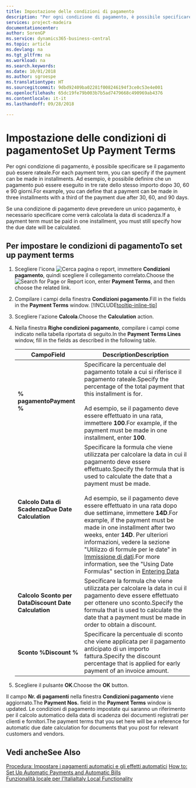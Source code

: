 ```yaml
---
title: Impostazione delle condizioni di pagamento
description: "Per ogni condizione di pagamento, è possibile specificare se il pagamento può essere rateale. Ad esempio, è possibile definire che un pagamento può essere eseguito in tre rate dello stesso importo dopo 30, 60 e 90 giorni."
services: project-madeira
documentationcenter: 
author: SorenGP
ms.service: dynamics365-business-central
ms.topic: article
ms.devlang: na
ms.tgt_pltfrm: na
ms.workload: na
ms.search.keywords: 
ms.date: 10/01/2018
ms.author: sgroespe
ms.translationtype: HT
ms.sourcegitcommit: 9dbd92409ba02281f008246194f3ce0c53e4e001
ms.openlocfilehash: 65dc19fe79b003b7b5ad7479668c490969ab4376
ms.contentlocale: it-it
ms.lasthandoff: 09/28/2018

---
```

# <a name="set-up-payment-terms"></a><span data-ttu-id="c40a2-104">Impostazione delle condizioni di pagamento</span><span class="sxs-lookup"><span data-stu-id="c40a2-104">Set Up Payment Terms</span></span>
<span data-ttu-id="c40a2-105">Per ogni condizione di pagamento, è possibile specificare se il pagamento può essere rateale.</span><span class="sxs-lookup"><span data-stu-id="c40a2-105">For each payment term, you can specify if the payment can be made in installments.</span></span> <span data-ttu-id="c40a2-106">Ad esempio, è possibile definire che un pagamento può essere eseguito in tre rate dello stesso importo dopo 30, 60 e 90 giorni.</span><span class="sxs-lookup"><span data-stu-id="c40a2-106">For example, you can define that a payment can be made in three installments with a third of the payment due after 30, 60, and 90 days.</span></span>  

<span data-ttu-id="c40a2-107">Se una condizione di pagamento deve prevedere un unico pagamento, è necessario specificare come verrà calcolata la data di scadenza.</span><span class="sxs-lookup"><span data-stu-id="c40a2-107">If a payment term must be paid in one installment, you must still specify how the due date will be calculated.</span></span>  

## <a name="to-set-up-payment-terms"></a><span data-ttu-id="c40a2-108">Per impostare le condizioni di pagamento</span><span class="sxs-lookup"><span data-stu-id="c40a2-108">To set up payment terms</span></span>  
1.  <span data-ttu-id="c40a2-109">Scegliere l'icona ![Cerca pagina o report](../../media/ui-search/search_small.png "icona Cerca pagina o report"), immettere **Condizioni pagamento**, quindi scegliere il collegamento correlato.</span><span class="sxs-lookup"><span data-stu-id="c40a2-109">Choose the ![Search for Page or Report](../../media/ui-search/search_small.png "Search for Page or Report icon") icon, enter **Payment Terms**, and then choose the related link.</span></span>    
2.  <span data-ttu-id="c40a2-110">Compilare i campi della finestra **Condizioni pagamento**.</span><span class="sxs-lookup"><span data-stu-id="c40a2-110">Fill in the fields in the **Payment Terms** window.</span></span> [!INCLUDE[tooltip-inline-tip](../../includes/tooltip-inline-tip_md.md)]  
3.  <span data-ttu-id="c40a2-111">Scegliere l'azione **Calcola**.</span><span class="sxs-lookup"><span data-stu-id="c40a2-111">Choose the **Calculation** action.</span></span>  
4.  <span data-ttu-id="c40a2-112">Nella finestra **Righe condizioni pagamento**, compilare i campi come indicato nella tabella riportata di seguito.</span><span class="sxs-lookup"><span data-stu-id="c40a2-112">In the **Payment Terms Lines** window, fill in the fields as described in the following table.</span></span>  

    |<span data-ttu-id="c40a2-113">Campo</span><span class="sxs-lookup"><span data-stu-id="c40a2-113">Field</span></span>|<span data-ttu-id="c40a2-114">Description</span><span class="sxs-lookup"><span data-stu-id="c40a2-114">Description</span></span>|  
    |---------------------------------|---------------------------------------|  
    |<span data-ttu-id="c40a2-115">**% pagamento**</span><span class="sxs-lookup"><span data-stu-id="c40a2-115">**Payment %**</span></span>|<span data-ttu-id="c40a2-116">Specificare la percentuale del pagamento totale a cui si riferisce il pagamento rateale.</span><span class="sxs-lookup"><span data-stu-id="c40a2-116">Specify the percentage of the total payment that this installment is for.</span></span><br /><br /> <span data-ttu-id="c40a2-117">Ad esempio, se il pagamento deve essere effettuato in una rata, immettere **100**.</span><span class="sxs-lookup"><span data-stu-id="c40a2-117">For example, if the payment must be made in one installment, enter **100**.</span></span>|  
    |<span data-ttu-id="c40a2-118">**Calcolo Data di Scadenza**</span><span class="sxs-lookup"><span data-stu-id="c40a2-118">**Due Date Calculation**</span></span>|<span data-ttu-id="c40a2-119">Specificare la formula che viene utilizzata per calcolare la data in cui il pagamento deve essere effettuato.</span><span class="sxs-lookup"><span data-stu-id="c40a2-119">Specify the formula that is used to calculate the date that a payment must be made.</span></span><br /><br /> <span data-ttu-id="c40a2-120">Ad esempio, se il pagamento deve essere effettuato in una rata dopo due settimane, immettere **14D**.</span><span class="sxs-lookup"><span data-stu-id="c40a2-120">For example, if the payment must be made in one installment after two weeks, enter **14D**.</span></span> <span data-ttu-id="c40a2-121">Per ulteriori informazioni, vedere la sezione "Utilizzo di formule per le date" in [Immissione di dati](../../ui-enter-data.md).</span><span class="sxs-lookup"><span data-stu-id="c40a2-121">For more information, see the "Using Date Formulas" section in [Entering Data](../../ui-enter-data.md)</span></span>|  
    |<span data-ttu-id="c40a2-122">**Calcolo Sconto per Data**</span><span class="sxs-lookup"><span data-stu-id="c40a2-122">**Discount Date Calculation**</span></span>|<span data-ttu-id="c40a2-123">Specificare la formula che viene utilizzata per calcolare la data in cui il pagamento deve essere effettuato per ottenere uno sconto.</span><span class="sxs-lookup"><span data-stu-id="c40a2-123">Specify the formula that is used to calculate the date that a payment must be made in order to obtain a discount.</span></span>|  
    |<span data-ttu-id="c40a2-124">**Sconto %**</span><span class="sxs-lookup"><span data-stu-id="c40a2-124">**Discount %**</span></span>|<span data-ttu-id="c40a2-125">Specificare la percentuale di sconto che viene applicata per il pagamento anticipato di un importo fattura.</span><span class="sxs-lookup"><span data-stu-id="c40a2-125">Specify the discount percentage that is applied for early payment of an invoice amount.</span></span>|  

5.  <span data-ttu-id="c40a2-126">Scegliere il pulsante **OK**.</span><span class="sxs-lookup"><span data-stu-id="c40a2-126">Choose the **OK** button.</span></span>  

<span data-ttu-id="c40a2-127">Il campo **Nr. di pagamenti** nella finestra **Condizioni pagamento** viene aggiornato.</span><span class="sxs-lookup"><span data-stu-id="c40a2-127">The **Payment Nos.** field in the **Payment Terms** window is updated.</span></span> <span data-ttu-id="c40a2-128">Le condizioni di pagamento impostate qui saranno un riferimento per il calcolo automatico della data di scadenza dei documenti registrati per clienti e fornitori.</span><span class="sxs-lookup"><span data-stu-id="c40a2-128">The payment terms that you set here will be a reference for automatic due date calculation for documents that you post for relevant customers and vendors.</span></span>  

## <a name="see-also"></a><span data-ttu-id="c40a2-129">Vedi anche</span><span class="sxs-lookup"><span data-stu-id="c40a2-129">See Also</span></span>  
 <span data-ttu-id="c40a2-130">[Procedura: Impostare i pagamenti automatici e gli effetti automatici](how-to-set-up-automatic-payments-and-automatic-bills.md) </span><span class="sxs-lookup"><span data-stu-id="c40a2-130">[How to: Set Up Automatic Payments and Automatic Bills](how-to-set-up-automatic-payments-and-automatic-bills.md) </span></span>  
 [<span data-ttu-id="c40a2-131">Funzionalità locale per l'Italia</span><span class="sxs-lookup"><span data-stu-id="c40a2-131">Italy Local Functionality</span></span>](italy-local-functionality.md)   

